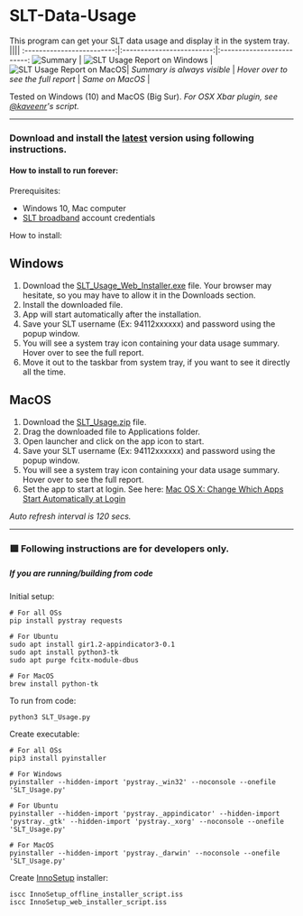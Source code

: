 # SLT-Data-Usage
This program can get your SLT data usage and display it in the system tray.
||||
:-------------------------:|:-------------------------:|:-------------------------:
![Summary](https://user-images.githubusercontent.com/12431727/128629535-049ef77a-0754-4616-993e-41b22bf6ff69.png) | ![SLT Usage Report on Windows](https://user-images.githubusercontent.com/12431727/128629534-794db86c-1296-46d4-b0c9-106e5fe4d152.png) | ![SLT Usage Report on MacOS](https://user-images.githubusercontent.com/12431727/129947902-0a71adde-b447-4ef4-a202-f80806ee827c.png)|
_Summary is always visible_ | _Hover over to see the full report_ | _Same on MacOS_ |

Tested on Windows (10) and MacOS (Big Sur).
_For OSX Xbar plugin, see [@kaveenr](https://gist.github.com/kaveenr/a820616adf2f5d9d82db1b1250bf15f3#file-readme-md)'s script._

--------------------------------------


### Download and install the [latest](https://github.com/kmchmk/SLT-Data-Usage/releases/latest) version using following instructions.

#### How to install to run forever:

Prerequisites:
* Windows 10, Mac computer
* [SLT broadband](https://internetvas.slt.lk/login) account credentials

How to install:

## Windows

1. Download the [SLT_Usage_Web_Installer.exe](https://github.com/kmchmk/SLT-Data-Usage/releases/download/v1.3/SLT_Usage_Web_Installer.exe) file. Your browser may hesitate, so you may have to allow it in the Downloads section.
2. Install the downloaded file.
2. App will start automatically after the installation.
3. Save your SLT username (Ex: 94112xxxxxx) and password using the popup window.
4. You will see a system tray icon containing your data usage summary. Hover over to see the full report.
5. Move it out to the taskbar from system tray, if you want to see it directly all the time.

## MacOS

1. Download the  [SLT_Usage.zip](https://github.com/kmchmk/SLT-Data-Usage/releases/latest/download/SLT_Usage) file.
2. Drag the downloaded file to Applications folder.
3. Open launcher and click on the app icon to start.
4. Save your SLT username (Ex: 94112xxxxxx) and password using the popup window.
5. You will see a system tray icon containing your data usage summary. Hover over to see the full report.
6. Set the app to start at login. See here: [Mac OS X: Change Which Apps Start Automatically at Login](https://www.howtogeek.com/206178/mac-os-x-change-which-apps-start-automatically-at-login/)

_Auto refresh interval is 120 secs._

--------------------------------------

### 🟥 Following instructions are for developers only.

##### If you are running/building from code

Initial setup:
```
# For all OSs
pip install pystray requests

# For Ubuntu
sudo apt install gir1.2-appindicator3-0.1
sudo apt install python3-tk
sudo apt purge fcitx-module-dbus

# For MacOS
brew install python-tk
```

To run from code:
```
python3 SLT_Usage.py
```

Create executable:
```
# For all OSs
pip3 install pyinstaller

# For Windows
pyinstaller --hidden-import 'pystray._win32' --noconsole --onefile 'SLT_Usage.py'

# For Ubuntu
pyinstaller --hidden-import 'pystray._appindicator' --hidden-import 'pystray._gtk' --hidden-import 'pystray._xorg' --noconsole --onefile 'SLT_Usage.py'

# For MacOS
pyinstaller --hidden-import 'pystray._darwin' --noconsole --onefile 'SLT_Usage.py'
```

Create [InnoSetup](https://jrsoftware.org/isinfo.php) installer:
```
iscc InnoSetup_offline_installer_script.iss
iscc InnoSetup_web_installer_script.iss
```
